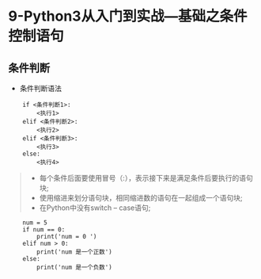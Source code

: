 # 9-Python3从入门到实战—基础之条件控制语句

## 条件判断
* 条件判断语法
```
    if <条件判断1>:
        <执行1>
    elif <条件判断2>:
        <执行2>
    elif <条件判断3>:
        <执行3>
    else:
        <执行4>
```
>* 每个条件后面要使用冒号（:），表示接下来是满足条件后要执行的语句块;
>* 使用缩进来划分语句块，相同缩进数的语句在一起组成一个语句块;
>* 在Python中没有switch – case语句;
```
    num = 5
    if num == 0:
        print('num = 0 ')
    elif num > 0:
        print('num 是一个正数')
    else:
        print('num 是一个负数')
```